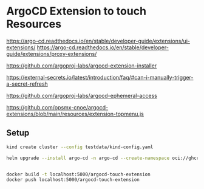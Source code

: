 # ArgoCD Extension to touch Resources

https://argo-cd.readthedocs.io/en/stable/developer-guide/extensions/ui-extensions/
https://argo-cd.readthedocs.io/en/stable/developer-guide/extensions/proxy-extensions/

https://github.com/argoproj-labs/argocd-extension-installer

https://external-secrets.io/latest/introduction/faq/#can-i-manually-trigger-a-secret-refresh

https://github.com/argoproj-labs/argocd-ephemeral-access

https://github.com/opsmx-cnoe/argocd-extensions/blob/main/resources/extension-topmenu.js

## Setup

```bash
kind create cluster --config testdata/kind-config.yaml 

helm upgrade --install argo-cd -n argo-cd --create-namespace oci://ghcr.io/argoproj/argo-helm/argo-cd --version 8.1.3


docker build -t localhost:5000/argocd-touch-extension
docker push localhost:5000/argocd-touch-extension
```